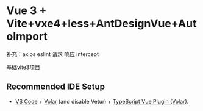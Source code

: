 # Vue 3 + Vite+vxe4+less+AntDesignVue+AutoImport
补充：axios eslint
请求 响应  intercept

基础vite3项目
## Recommended IDE Setup

- [VS Code](https://code.visualstudio.com/) + [Volar](https://marketplace.visualstudio.com/items?itemName=Vue.volar) (and disable Vetur) + [TypeScript Vue Plugin (Volar)](https://marketplace.visualstudio.com/items?itemName=Vue.vscode-typescript-vue-plugin).
